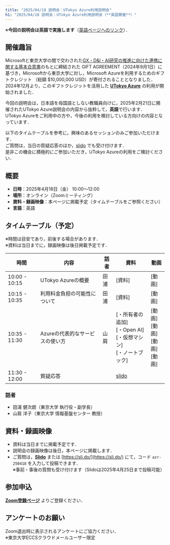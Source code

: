 ```yaml
---
title: "2025/04/18 説明会：UTokyo Azure利用説明会"
h1: "2025/04/18 説明会：UTokyo Azure利用説明会（**英語開催**）"
---
```


※**今回の説明会は英語で実施します**（[英語ページへのリンク](/en/events/2025-04-18/)）．

## 開催趣旨

Microsoftと東京大学の間で交わされた[GX・D&I・AI研究の推進に向けた連携に関する基本合意書](https://www.u-tokyo.ac.jp/focus/ja/articles/z1701_00012.html)のもとに締結された GIFT AGREEMENT（2024年9月1日）に基づき，Microsoftから東京大学に対し，Microsoft Azureを利用するためのギフトクレジット （総額 $10,000,000 USD）が寄付されることとなりました．2024年12月より，このギフトクレジットを活用した [**UTokyo Azure**](/research_computing/utokyo_azure/) の利用が開始されました．

今回の説明会は，日本語を母国語としない教職員向けに，2025年2月21日に開催されたUTokyo Azure説明会の内容から抜粋して，**英語**で行います．  
UTokyo Azureをご利用中の方や，今後の利用を検討している方向けの内容となっています．

以下のタイムテーブルを参考に，興味のあるセッションのみご参加いただけます．  
ご質問は，当日の質疑応答のほか，[slido](https://app.sli.do/event/4wZSDZmLxCteBuC5p8T3Jz) でも受け付けます．  
是非この機会に積極的にご参加いただき，UTokyo Azureの利用をご検討ください．

## 概要
- **日時**：2025年4月18日（金） 10:00〜12:00  
- **場所**：オンライン（Zoomミーティング）  
- **資料・録画映像**：本ページに掲載予定（タイムテーブルをご参照ください）  
- **言語**：英語

## タイムテーブル（予定）
※時間は目安であり，前後する場合があります．  
※資料は当日までに，録画映像は後日掲載予定です．

| 時間 | 内容 | 話者 | 資料 | 動画 |
|------|------|------|------|------|
| 10:00 - 10:15 | UTokyo Azureの概要 | 田浦 | [資料] | [動画] |
| 10:15 - 10:35 | 利用料金負担の可能性について | 田浦 | [資料] | [動画] |
| 10:35 - 11:30 | Azureの代表的なサービスの使い方 | 山肩 | [・所有者の追加]<br>[・Open AI]<br>[・仮想マシン]<br>[・ノートブック] | [動画]<br>[動画]<br>[動画]<br>[動画] |
| 11:30 - 12:00 | 質疑応答 |  | [slido](https://app.sli.do/event/4wZSDZmLxCteBuC5p8T3Jz) |  |

### 話者
- 田浦 健次朗（東京大学 執行役・副学長）  
- 山肩 洋子（東京大学 情報基盤センター 教授）

## 資料・録画映像

- 資料は当日までに掲載予定です．  
- 説明会の録画映像は後日，本ページに掲載します．  
- ご質問は，[**Slido**](https://app.sli.do/event/4wZSDZmLxCteBuC5p8T3Jz) または [https://sli.do/](https://sli.do/) にて，コード `azr-250418` を入力して投稿できます．  
  ※事前・事後の質問も受け付けます（Slidoは2025年4月25日まで投稿可能）

## 参加申込

[**Zoom登録ページ**](https://u-tokyo-ac-jp.zoom.us/meeting/register/02NEbc1gS8-NOkQM36Ohkw) よりご登録ください．

## アンケートのお願い

Zoom退出時に表示されるアンケートにご協力ください．  
※東京大学ECCSクラウドメールユーザー限定
